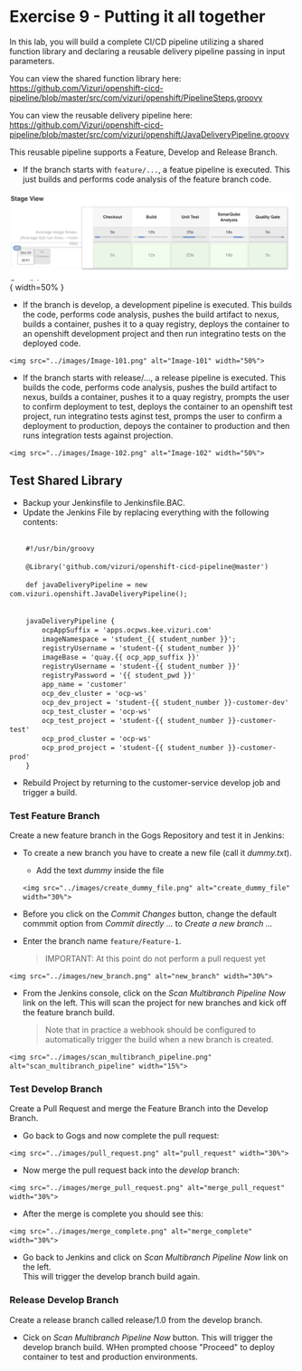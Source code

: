 # Exercise 9 - Putting it all together
    
In this lab, you will build a complete CI/CD pipeline utilizing a shared function library and declaring a reusable delivery pipeline passing in input parameters.  

You can view the shared function library here:
<https://github.com/Vizuri/openshift-cicd-pipeline/blob/master/src/com/vizuri/openshift/PipelineSteps.groovy>

You can view the reusable delivery pipeline here:
<https://github.com/Vizuri/openshift-cicd-pipeline/blob/master/src/com/vizuri/openshift/JavaDeliveryPipeline.groovy>

This reusable pipeline supports a Feature, Develop and Release Branch.

   * If the branch starts with `feature/...`, a featue pipeline is executed. This just builds and performs code analysis of the feature branch code. 

   ![image15](../images/image15.png){ width=50% }

   * If the branch is develop, a development pipeline is executed.
     This builds the code, performs code analysis, pushes the build artifact to nexus, 
     builds a container, pushes it to a quay registry, deploys the container to an openshift development project and then run integratino tests on the deployed code.

    <img src="../images/Image-101.png" alt="Image-101" width="50%">

   * If the branch starts with release/..., a release pipeline is executed.
     This builds the code, performs code analysis, pushes the build artifact to nexus, 
     builds a container, pushes it to a quay registry, prompts the user to confirm deployment to test, 
     deploys the container to an openshift test project, run integratino tests aginst test, 
     promps the user to confirm a deployment to production, depoys the container to production and then runs integration tests against projection.

    <img src="../images/Image-102.png" alt="Image-102" width="50%">

## Test Shared Library

* Backup your Jenkinsfile to Jenkinsfile.BAC.
* Update the Jenkins File by replacing everything with the following contents:

```

    #!/usr/bin/groovy
    
    @Library('github.com/vizuri/openshift-cicd-pipeline@master')
    
    def javaDeliveryPipeline = new com.vizuri.openshift.JavaDeliveryPipeline();
    
    
    javaDeliveryPipeline {
        ocpAppSuffix = 'apps.ocpws.kee.vizuri.com'
        imageNamespace = 'student_{{ student_number }}';
        registryUsername = 'student-{{ student_number }}'
        imageBase = 'quay.{{ ocp_app_suffix }}'
        registryUsername = 'student-{{ student_number }}'
        registryPassword = '{{ student_pwd }}'
        app_name = 'customer'
        ocp_dev_cluster = 'ocp-ws'
        ocp_dev_project = 'student-{{ student_number }}-customer-dev'
        ocp_test_cluster = 'ocp-ws'
        ocp_test_project = 'student-{{ student_number }}-customer-test'
        ocp_prod_cluster = 'ocp-ws'
        ocp_prod_project = 'student-{{ student_number }}-customer-prod'
    }

```

* Rebuild Project by returning to the customer-service develop job and trigger a build.

### Test Feature Branch
Create a new feature branch in the Gogs Repository and test it in Jenkins:

   * To create a new branch you have to create a new file (call it *dummy.txt*).
        * Add the text *dummy* inside the file
        
         <img src="../images/create_dummy_file.png" alt="create_dummy_file" width="30%">
     
   * Before you click on the *Commit Changes* button, change the default commmit option 
     from *Commit directly ...* to *Create a new branch ...*
           
   * Enter the branch name `feature/Feature-1`. 
     
     >IMPORTANT: At this point do not perform a pull request yet
    
    <img src="../images/new_branch.png" alt="new_branch" width="30%">
    
   * From the Jenkins console, click on the *Scan Multibranch Pipeline Now* link on the left. This will scan the project for new branches and kick off the feature branch build.  

     >Note that in practice a webhook should be configured to automatically trigger the build when a new branch is created. 

    <img src="../images/scan_multibranch_pipeline.png" alt="scan_multibranch_pipeline" width="15%">

### Test Develop Branch
Create a Pull Request and merge the Feature Branch into the Develop Branch. 
   * Go back to Gogs and now complete the pull request:
   
    <img src="../images/pull_request.png" alt="pull_request" width="30%">  

   * Now merge the pull request back into the *develop* branch:
   
    <img src="../images/merge_pull_request.png" alt="merge_pull_request" width="30%">

   * After the merge is complete you should see this:
   
    <img src="../images/merge_complete.png" alt="merge_complete" width="30%">
   
   * Go back to Jenkins and click on *Scan Multibranch Pipeline Now* link on the left.  
     This will trigger the develop branch build again.

### Release Develop Branch
Create a release branch called release/1.0 from the develop branch.  
 
   * Cick on *Scan Multibranch Pipeline Now* button.  This will trigger the develop branch build.  WHen prompted choose "Proceed" to deploy container to test and production environments. 
    

